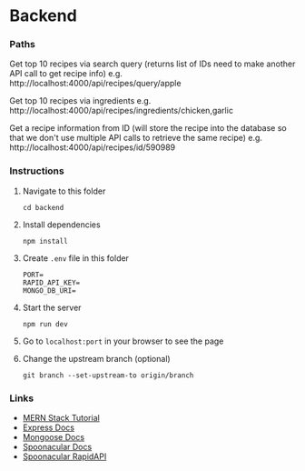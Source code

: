 # Backend

### Paths

Get top 10 recipes via search query
(returns list of IDs need to make another API call to get recipe info)
e.g. http://localhost:4000/api/recipes/query/apple

Get top 10 recipes via ingredients
e.g. http://localhost:4000/api/recipes/ingredients/chicken,garlic

Get a recipe information from ID (will store the recipe into the database so that we don't use multiple API calls to retrieve the same recipe)
e.g. http://localhost:4000/api/recipes/id/590989


### Instructions

1. Navigate to this folder
   ```
   cd backend
   ```
2. Install dependencies
   ```
   npm install
   ```
3. Create `.env` file in this folder
   ```
   PORT=
   RAPID_API_KEY=
   MONGO_DB_URI=
   ```
4. Start the server
   ```
   npm run dev
   ```
5. Go to `localhost:port` in your browser to see the page

6. Change the upstream branch (optional)
   ```
   git branch --set-upstream-to origin/branch
   ```

### Links

- [MERN Stack Tutorial](https://github.com/iamshaunjp/MERN-Stack-Tutorial)
- [Express Docs](https://expressjs.com/en/5x/api.html)
- [Mongoose Docs](https://mongoosejs.com/docs/index.html)
- [Spoonacular Docs](https://spoonacular.com/food-api/docs)
- [Spoonacular RapidAPI](https://rapidapi.com/spoonacular/api/recipe-food-nutrition)